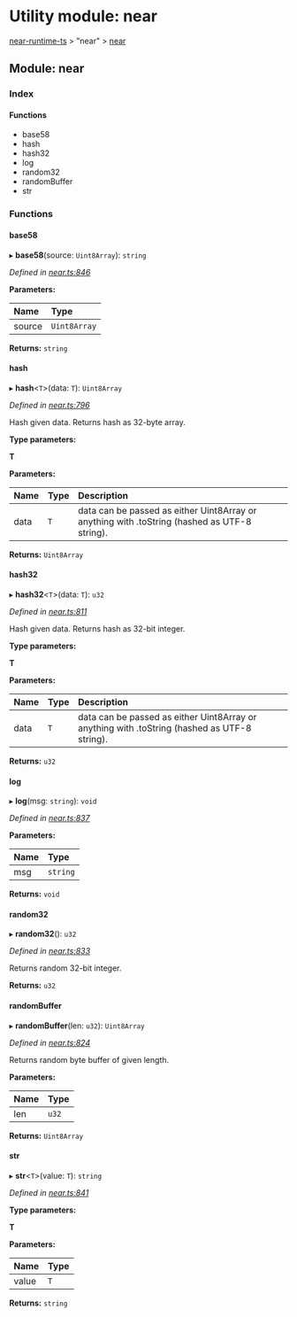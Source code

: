 # Utility module: near

[near-runtime-ts](../) &gt; "near" &gt; [near](utility-module-near.md)

## Module: near

### Index

#### Functions

* base58
* hash
* hash32
* log
* random32
* randomBuffer
* str

### Functions

#### base58    <a id="base58"></a>

▸ **base58**\(source: `Uint8Array`\): `string`

_Defined in_ [_near.ts:846_](https://github.com/nearprotocol/near-runtime-ts/blob/30d6281/near.ts#L846)

**Parameters:**

| Name | Type |
| :--- | :--- |
| source | `Uint8Array` |

**Returns:** `string`

#### hash    <a id="hash"></a>

▸ **hash**&lt;`T`&gt;\(data: `T`\): `Uint8Array`

_Defined in_ [_near.ts:796_](https://github.com/nearprotocol/near-runtime-ts/blob/30d6281/near.ts#L796)

Hash given data. Returns hash as 32-byte array.

**Type parameters:**

**T**

**Parameters:**

| Name | Type | Description |
| :--- | :--- | :--- |
| data | `T` | data can be passed as either Uint8Array or anything with .toString \(hashed as UTF-8 string\). |

**Returns:** `Uint8Array`

#### hash32    <a id="hash32"></a>

▸ **hash32**&lt;`T`&gt;\(data: `T`\): `u32`

_Defined in_ [_near.ts:811_](https://github.com/nearprotocol/near-runtime-ts/blob/30d6281/near.ts#L811)

Hash given data. Returns hash as 32-bit integer.

**Type parameters:**

**T**

**Parameters:**

| Name | Type | Description |
| :--- | :--- | :--- |
| data | `T` | data can be passed as either Uint8Array or anything with .toString \(hashed as UTF-8 string\). |

**Returns:** `u32`

#### log    <a id="log"></a>

▸ **log**\(msg: `string`\): `void`

_Defined in_ [_near.ts:837_](https://github.com/nearprotocol/near-runtime-ts/blob/30d6281/near.ts#L837)

**Parameters:**

| Name | Type |
| :--- | :--- |
| msg | `string` |

**Returns:** `void`

#### random32    <a id="random32"></a>

▸ **random32**\(\): `u32`

_Defined in_ [_near.ts:833_](https://github.com/nearprotocol/near-runtime-ts/blob/30d6281/near.ts#L833)

Returns random 32-bit integer.

**Returns:** `u32`

#### randomBuffer    <a id="randombuffer"></a>

▸ **randomBuffer**\(len: `u32`\): `Uint8Array`

_Defined in_ [_near.ts:824_](https://github.com/nearprotocol/near-runtime-ts/blob/30d6281/near.ts#L824)

Returns random byte buffer of given length.

**Parameters:**

| Name | Type |
| :--- | :--- |
| len | `u32` |

**Returns:** `Uint8Array`

#### str    <a id="str"></a>

▸ **str**&lt;`T`&gt;\(value: `T`\): `string`

_Defined in_ [_near.ts:841_](https://github.com/nearprotocol/near-runtime-ts/blob/30d6281/near.ts#L841)

**Type parameters:**

**T**

**Parameters:**

| Name | Type |
| :--- | :--- |
| value | `T` |

**Returns:** `string`

